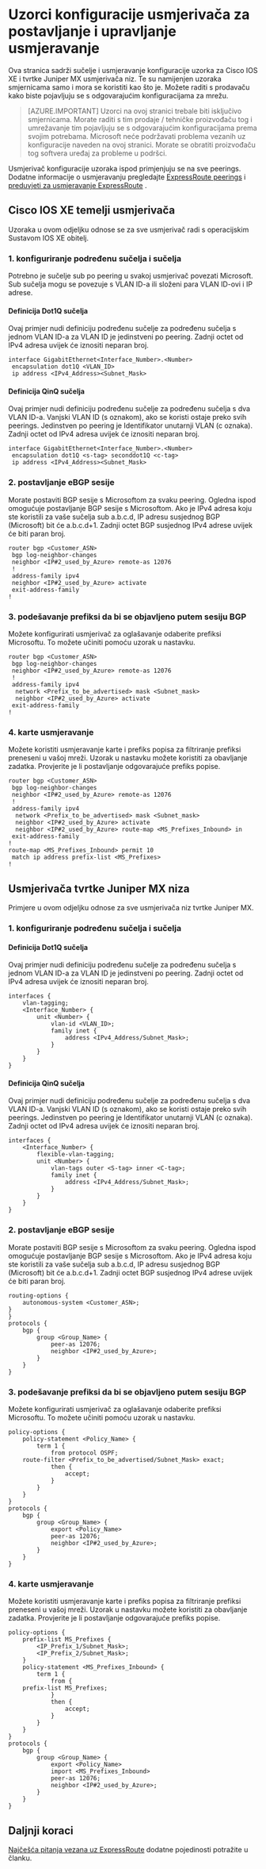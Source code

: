 <properties
   pageTitle="ExpressRoute kupca usmjerivač konfiguracije uzoraka | Microsoft Azure"
   description="Ova stranica sadrži usmjerivač config uzorka za Cisco i tvrtke Juniper usmjerivača."
   documentationCenter="na"
   services="expressroute"
   authors="cherylmc"
   manager="carmonm"
   editor="" />
<tags
   ms.service="expressroute"
   ms.devlang="na"
   ms.topic="article" 
   ms.tgt_pltfrm="na"
   ms.workload="infrastructure-services"
   ms.date="10/10/2016"
   ms.author="cherylmc"/>

# <a name="router-configuration-samples-to-setup-and-manage-routing"></a>Uzorci konfiguracije usmjerivača za postavljanje i upravljanje usmjeravanje

Ova stranica sadrži sučelje i usmjeravanje konfiguracije uzorka za Cisco IOS XE i tvrtke Juniper MX usmjerivača niz. Te su namijenjen uzoraka smjernicama samo i mora se koristiti kao što je. Možete raditi s prodavaču kako biste pojavljuju se s odgovarajućim konfiguracijama za mrežu. 

>[AZURE.IMPORTANT] Uzorci na ovoj stranici trebale biti isključivo smjernicama. Morate raditi s tim prodaje / tehničke proizvođaču tog i umrežavanje tim pojavljuju se s odgovarajućim konfiguracijama prema svojim potrebama. Microsoft neće podržavati problema vezanih uz konfiguracije naveden na ovoj stranici. Morate se obratiti proizvođaču tog softvera uređaj za probleme u podršci.

Usmjerivač konfiguracije uzoraka ispod primjenjuju se na sve peerings. Dodatne informacije o usmjeravanju pregledajte [ExpressRoute peerings](expressroute-circuit-peerings.md) i [preduvjeti za usmjeravanje ExpressRoute](expressroute-routing.md) .

## <a name="cisco-ios-xe-based-routers"></a>Cisco IOS XE temelji usmjerivača

Uzoraka u ovom odjeljku odnose se za sve usmjerivač radi s operacijskim Sustavom IOS XE obitelj.

### <a name="1-configuring-interfaces-and-sub-interfaces"></a>1. konfiguriranje podređenu sučelja i sučelja

Potrebno je sučelje sub po peering u svakoj usmjerivač povezati Microsoft. Sub sučelja mogu se povezuje s VLAN ID-a ili složeni para VLAN ID-ovi i IP adrese.

#### <a name="dot1q-interface-definition"></a>Definicija Dot1Q sučelja

Ovaj primjer nudi definiciju podređenu sučelje za podređenu sučelja s jednom VLAN ID-a za VLAN ID je jedinstveni po peering. Zadnji octet od IPv4 adresa uvijek će iznositi neparan broj.

    interface GigabitEthernet<Interface_Number>.<Number>
     encapsulation dot1Q <VLAN_ID>
     ip address <IPv4_Address><Subnet_Mask>

#### <a name="qinq-interface-definition"></a>Definicija QinQ sučelja

Ovaj primjer nudi definiciju podređenu sučelje za podređenu sučelja s dva VLAN ID-a. Vanjski VLAN ID (s oznakom), ako se koristi ostaje preko svih peerings. Jedinstven po peering je Identifikator unutarnji VLAN (c oznaka). Zadnji octet od IPv4 adresa uvijek će iznositi neparan broj.

    interface GigabitEthernet<Interface_Number>.<Number>
     encapsulation dot1Q <s-tag> seconddot1Q <c-tag>
     ip address <IPv4_Address><Subnet_Mask>
    
### <a name="2-setting-up-ebgp-sessions"></a>2. postavljanje eBGP sesije

Morate postaviti BGP sesije s Microsoftom za svaku peering. Ogledna ispod omogućuje postavljanje BGP sesije s Microsoftom. Ako je IPv4 adresa koju ste koristili za vaše sučelja sub a.b.c.d, IP adresu susjednog BGP (Microsoft) bit će a.b.c.d+1. Zadnji octet BGP susjednog IPv4 adrese uvijek će biti paran broj.

    router bgp <Customer_ASN>
     bgp log-neighbor-changes
     neighbor <IP#2_used_by_Azure> remote-as 12076
     !        
     address-family ipv4
     neighbor <IP#2_used_by_Azure> activate
     exit-address-family
    !

### <a name="3-setting-up-prefixes-to-be-advertised-over-the-bgp-session"></a>3. podešavanje prefiksi da bi se objavljeno putem sesiju BGP

Možete konfigurirati usmjerivač za oglašavanje odaberite prefiksi Microsoftu. To možete učiniti pomoću uzorak u nastavku.

    router bgp <Customer_ASN>
     bgp log-neighbor-changes
     neighbor <IP#2_used_by_Azure> remote-as 12076
     !        
     address-family ipv4
      network <Prefix_to_be_advertised> mask <Subnet_mask>
      neighbor <IP#2_used_by_Azure> activate
     exit-address-family
    !

### <a name="4-route-maps"></a>4. karte usmjeravanje

Možete koristiti usmjeravanje karte i prefiks popisa za filtriranje prefiksi preneseni u vašoj mreži. Uzorak u nastavku možete koristiti za obavljanje zadatka. Provjerite je li postavljanje odgovarajuće prefiks popise.

    router bgp <Customer_ASN>
     bgp log-neighbor-changes
     neighbor <IP#2_used_by_Azure> remote-as 12076
     !        
     address-family ipv4
      network <Prefix_to_be_advertised> mask <Subnet_mask>
      neighbor <IP#2_used_by_Azure> activate
      neighbor <IP#2_used_by_Azure> route-map <MS_Prefixes_Inbound> in
     exit-address-family
    !
    route-map <MS_Prefixes_Inbound> permit 10
     match ip address prefix-list <MS_Prefixes>
    !


## <a name="juniper-mx-series-routers"></a>Usmjerivača tvrtke Juniper MX niza 

Primjere u ovom odjeljku odnose za sve usmjerivača niz tvrtke Juniper MX.

### <a name="1-configuring-interfaces-and-sub-interfaces"></a>1. konfiguriranje podređenu sučelja i sučelja

#### <a name="dot1q-interface-definition"></a>Definicija Dot1Q sučelja

Ovaj primjer nudi definiciju podređenu sučelje za podređenu sučelja s jednom VLAN ID-a za VLAN ID je jedinstveni po peering. Zadnji octet od IPv4 adresa uvijek će iznositi neparan broj.

    interfaces {
        vlan-tagging;
        <Interface_Number> {
            unit <Number> {
                vlan-id <VLAN_ID>;
                family inet {
                    address <IPv4_Address/Subnet_Mask>;
                }
            }
        }
    }


#### <a name="qinq-interface-definition"></a>Definicija QinQ sučelja

Ovaj primjer nudi definiciju podređenu sučelje za podređenu sučelja s dva VLAN ID-a. Vanjski VLAN ID (s oznakom), ako se koristi ostaje preko svih peerings. Jedinstven po peering je Identifikator unutarnji VLAN (c oznaka). Zadnji octet od IPv4 adresa uvijek će iznositi neparan broj.

    interfaces {
        <Interface_Number> {
            flexible-vlan-tagging;
            unit <Number> {
                vlan-tags outer <S-tag> inner <C-tag>;
                family inet {
                    address <IPv4_Address/Subnet_Mask>;
                }                           
            }                               
        }                                   
    }                           

### <a name="2-setting-up-ebgp-sessions"></a>2. postavljanje eBGP sesije

Morate postaviti BGP sesije s Microsoftom za svaku peering. Ogledna ispod omogućuje postavljanje BGP sesije s Microsoftom. Ako je IPv4 adresa koju ste koristili za vaše sučelja sub a.b.c.d, IP adresu susjednog BGP (Microsoft) bit će a.b.c.d+1. Zadnji octet BGP susjednog IPv4 adrese uvijek će biti paran broj.

    routing-options {
        autonomous-system <Customer_ASN>;
    }
    }
    protocols {
        bgp { 
            group <Group_Name> { 
                peer-as 12076;              
                neighbor <IP#2_used_by_Azure>;
            }                               
        }                                   
    }

### <a name="3-setting-up-prefixes-to-be-advertised-over-the-bgp-session"></a>3. podešavanje prefiksi da bi se objavljeno putem sesiju BGP

Možete konfigurirati usmjerivač za oglašavanje odaberite prefiksi Microsoftu. To možete učiniti pomoću uzorak u nastavku.

    policy-options {
        policy-statement <Policy_Name> {
            term 1 {
                from protocol OSPF;
        route-filter <Prefix_to_be_advertised/Subnet_Mask> exact;
                then {
                    accept;
                }
            }
        }
    }
    protocols {
        bgp { 
            group <Group_Name> { 
                export <Policy_Name>
                peer-as 12076;              
                neighbor <IP#2_used_by_Azure>;
            }                               
        }                                   
    }


### <a name="4-route-maps"></a>4. karte usmjeravanje

Možete koristiti usmjeravanje karte i prefiks popisa za filtriranje prefiksi preneseni u vašoj mreži. Uzorak u nastavku možete koristiti za obavljanje zadatka. Provjerite je li postavljanje odgovarajuće prefiks popise.

    policy-options {
        prefix-list MS_Prefixes {
            <IP_Prefix_1/Subnet_Mask>;
            <IP_Prefix_2/Subnet_Mask>;
        }
        policy-statement <MS_Prefixes_Inbound> {
            term 1 {
                from {
        prefix-list MS_Prefixes;
                }
                then {
                    accept;
                }
            }
        }
    }
    protocols {
        bgp { 
            group <Group_Name> { 
                export <Policy_Name>
                import <MS_Prefixes_Inbound>
                peer-as 12076;              
                neighbor <IP#2_used_by_Azure>;
            }                               
        }                                   
    }

## <a name="next-steps"></a>Daljnji koraci

[Najčešća pitanja vezana uz ExpressRoute](expressroute-faqs.md) dodatne pojedinosti potražite u članku.
